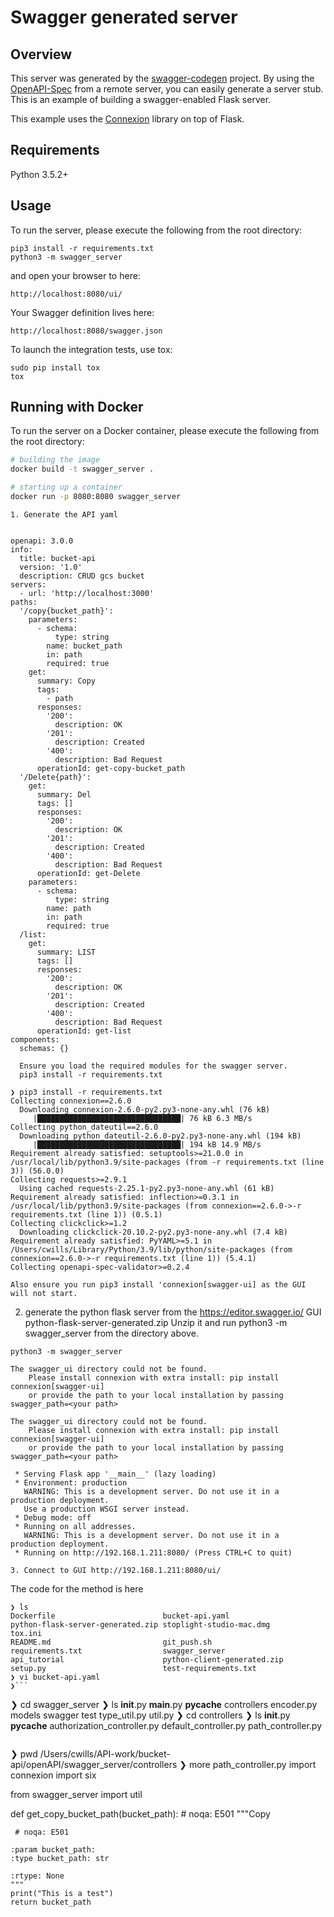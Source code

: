 # Swagger generated server

## Overview
This server was generated by the [swagger-codegen](https://github.com/swagger-api/swagger-codegen) project. By using the
[OpenAPI-Spec](https://github.com/swagger-api/swagger-core/wiki) from a remote server, you can easily generate a server stub.  This
is an example of building a swagger-enabled Flask server.

This example uses the [Connexion](https://github.com/zalando/connexion) library on top of Flask.

## Requirements
Python 3.5.2+

## Usage
To run the server, please execute the following from the root directory:

```
pip3 install -r requirements.txt
python3 -m swagger_server
```

and open your browser to here:

```
http://localhost:8080/ui/
```

Your Swagger definition lives here:

```
http://localhost:8080/swagger.json
```

To launch the integration tests, use tox:
```
sudo pip install tox
tox
```

## Running with Docker

To run the server on a Docker container, please execute the following from the root directory:

```bash
# building the image
docker build -t swagger_server .

# starting up a container
docker run -p 8080:8080 swagger_server


```
```
1. Generate the API yaml 


openapi: 3.0.0
info:
  title: bucket-api
  version: '1.0'
  description: CRUD gcs bucket
servers:
  - url: 'http://localhost:3000'
paths:
  '/copy{bucket_path}':
    parameters:
      - schema:
          type: string
        name: bucket_path
        in: path
        required: true
    get:
      summary: Copy
      tags:
        - path
      responses:
        '200':
          description: OK
        '201':
          description: Created
        '400':
          description: Bad Request
      operationId: get-copy-bucket_path
  '/Delete{path}':
    get:
      summary: Del
      tags: []
      responses:
        '200':
          description: OK
        '201':
          description: Created
        '400':
          description: Bad Request
      operationId: get-Delete
    parameters:
      - schema:
          type: string
        name: path
        in: path
        required: true
  /list:
    get:
      summary: LIST
      tags: []
      responses:
        '200':
          description: OK
        '201':
          description: Created
        '400':
          description: Bad Request
      operationId: get-list
components:
  schemas: {}

```
```
  Ensure you load the required modules for the swagger server.
  pip3 install -r requirements.txt
```

```
❯ pip3 install -r requirements.txt
Collecting connexion==2.6.0
  Downloading connexion-2.6.0-py2.py3-none-any.whl (76 kB)
     |████████████████████████████████| 76 kB 6.3 MB/s
Collecting python_dateutil==2.6.0
  Downloading python_dateutil-2.6.0-py2.py3-none-any.whl (194 kB)
     |████████████████████████████████| 194 kB 14.9 MB/s
Requirement already satisfied: setuptools>=21.0.0 in /usr/local/lib/python3.9/site-packages (from -r requirements.txt (line 3)) (56.0.0)
Collecting requests>=2.9.1
  Using cached requests-2.25.1-py2.py3-none-any.whl (61 kB)
Requirement already satisfied: inflection>=0.3.1 in /usr/local/lib/python3.9/site-packages (from connexion==2.6.0->-r requirements.txt (line 1)) (0.5.1)
Collecting clickclick>=1.2
  Downloading clickclick-20.10.2-py2.py3-none-any.whl (7.4 kB)
Requirement already satisfied: PyYAML>=5.1 in /Users/cwills/Library/Python/3.9/lib/python/site-packages (from connexion==2.6.0->-r requirements.txt (line 1)) (5.4.1)
Collecting openapi-spec-validator>=0.2.4

Also ensure you run pip3 install 'connexion[swagger-ui] as the GUI will not start.
```

2.  generate the python flask server from the https://editor.swagger.io/ GUI  python-flask-server-generated.zip
   Unzip it and run python3 -m swagger_server from the directory above.
   
```
python3 -m swagger_server
```
```
The swagger_ui directory could not be found.
    Please install connexion with extra install: pip install connexion[swagger-ui]
    or provide the path to your local installation by passing swagger_path=<your path>

The swagger_ui directory could not be found.
    Please install connexion with extra install: pip install connexion[swagger-ui]
    or provide the path to your local installation by passing swagger_path=<your path>

 * Serving Flask app '__main__' (lazy loading)
 * Environment: production
   WARNING: This is a development server. Do not use it in a production deployment.
   Use a production WSGI server instead.
 * Debug mode: off
 * Running on all addresses.
   WARNING: This is a development server. Do not use it in a production deployment.
 * Running on http://192.168.1.211:8080/ (Press CTRL+C to quit)
```
```
3. Connect to GUI http://192.168.1.211:8080/ui/
```

   

The code for the method is here
```
❯ ls
Dockerfile                        bucket-api.yaml                   python-flask-server-generated.zip stoplight-studio-mac.dmg          tox.ini
README.md                         git_push.sh                       requirements.txt                  swagger_server
api_tutorial                      python-client-generated.zip       setup.py                          test-requirements.txt
❯ vi bucket-api.yaml
❯```
```  
❯ cd swagger_server
❯ ls
__init__.py  __main__.py  __pycache__  controllers  encoder.py   models       swagger      test         type_util.py util.py
❯ cd controllers
❯ ls
__init__.py                 __pycache__                 authorization_controller.py default_controller.py       path_controller.py
```
```  
❯ pwd
/Users/cwills/API-work/bucket-api/openAPI/swagger_server/controllers
❯ more path_controller.py
import connexion
import six

from swagger_server import util


def get_copy_bucket_path(bucket_path):  # noqa: E501
    """Copy

     # noqa: E501

    :param bucket_path:
    :type bucket_path: str

    :rtype: None
    """
    print("This is a test")
    return bucket_path

```

